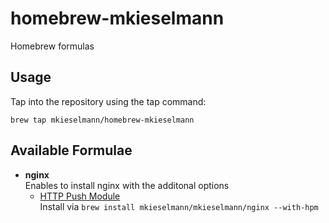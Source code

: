 homebrew-mkieselmann
====================

Homebrew formulas

## Usage  
Tap into the repository using the tap command:

    brew tap mkieselmann/homebrew-mkieselmann

## Available Formulae  
* **nginx**  
  Enables to install nginx with the additonal options 
  * [HTTP Push Module](https://pushmodule.slact.net/)  
    Install via ````brew install mkieselmann/mkieselmann/nginx --with-hpm```` 